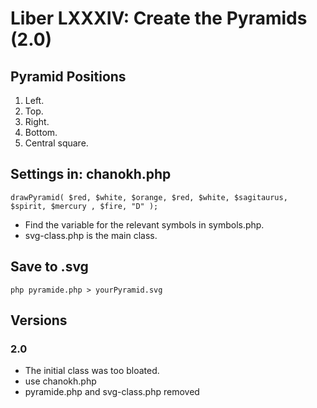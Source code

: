 Liber LXXXIV: Create the Pyramids (2.0)
=======================================

## Pyramid Positions

1. Left.
2. Top.
3. Right.
4. Bottom.
5. Central square.

## Settings in: chanokh.php

~~~~
drawPyramid( $red, $white, $orange, $red, $white, $sagitaurus, $spirit, $mercury , $fire, "D" );
~~~~

* Find the variable for the relevant symbols in symbols.php.
* svg-class.php is the main class.

## Save to .svg

~~~~
php pyramide.php > yourPyramid.svg
~~~~

## Versions

### 2.0

* The initial class was too bloated.
* use chanokh.php 
* pyramide.php and svg-class.php removed
